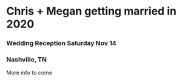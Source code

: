 # Chris + Megan getting married in 2020

### Wedding Reception Saturday Nov 14
### Nashville, TN

More info to come
